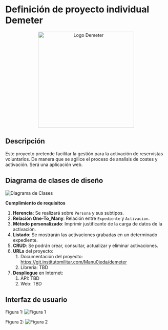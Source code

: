 # Definición de proyecto individual Demeter
<div align="center">
<img src="https://git.institutomilitar.com/Manu0jeda/demeter/-/wikis/img/DemeterLogo.png" alt="Logo Demeter" width="300" align="center"/>
</div>

## Descripción
Este proyecto pretende facilitar la gestión para la activación de reservistas voluntarios. De manera que se agilice el proceso de analisis de costes y activación.
Será una aplicación web.

## Diagrama de clases de diseño

![Diagrama de Clases](https://git.institutomilitar.com/Manu0jeda/demeter/-/wikis/img/DiagramaClases.png)

**Cumplimiento de requisitos**
1. **Herencia**: Se realizará sobre `Persona` y sus subtipos.
2. **Relación One-To_Many**: Relación entre `Expediente` y `Activacion`.
3. **Método personalizado**: Imprimir justificante de la carga de datos de la activación.
4. **Listado**: Se mostrarán las activaciones grabadas en un determinado expediente.
5. **CRUD**: Se podrán crear, consultar, actualizar y eliminar activaciones. 
6. **URLs** del proyecto: 
    1. Documentación del proyecto: https://git.institutomilitar.com/Manu0jeda/demeter
    2. Librería: TBD
7. **Despliegue** en Internet:
    1. API: TBD
    2. Web: TBD

## Interfaz de usuario

Figura 1:
![Figura 1](https://git.institutomilitar.com/Manu0jeda/demeter/-/wikis/img/Figura1.png)

Figura 2:
![Figura 2](https://git.institutomilitar.com/Manu0jeda/demeter/-/wikis/img/Figura2.png)


